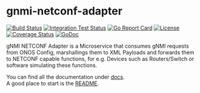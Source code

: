 # gnmi-netconf-adapter

[![Build Status](https://travis-ci.org/onosproject/gnmi-netconf-adapter.svg?branch=master)](https://travis-ci.org/onosproject/gnmi-netconf-adapter)
[![Integration Test Status](https://img.shields.io/travis/onosproject/gnmi-netconf-adapter?label=Integration%20Tests&logo=Integration)](https://travis-ci.org/onosproject/onos-test)
[![Go Report Card](https://goreportcard.com/badge/github.com/onosproject/gnmi-netconf-adapter)](https://goreportcard.com/report/github.com/onosproject/gnmi-netconf-adapter)
[![License](https://img.shields.io/badge/License-Apache%202.0-blue.svg)](https://github.com/gojp/goreportcard/blob/master/LICENSE)
[![Coverage Status](https://img.shields.io/coveralls/github/onosproject/gnmi-netconf-adapter/badge.svg)](https://coveralls.io/github/onosproject/gnmi-netconf-adapter?branch=master)
[![GoDoc](https://godoc.org/github.com/onosproject/gnmi-netconf-adapter?status.svg)](https://godoc.org/github.com/onosproject/gnmi-netconf-adapter)

gNMI NETCONF Adapter is a Microservice that consumes gNMI requests from ONOS Config, marshallings them to XML Payloads and forwards them to NETCONF capable functions, for e.g. Devices such as Routers/Switch or software simulating these functions.

You can find all the documentation under [docs](docs).  
A good place to start is the [README](docs/README.md).
